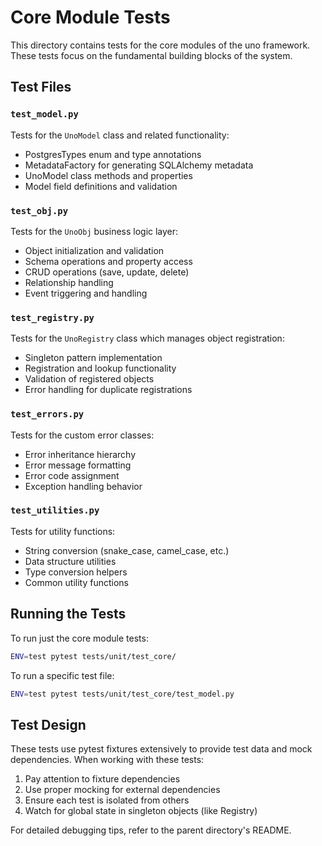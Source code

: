 # Core Module Tests

This directory contains tests for the core modules of the uno framework. These tests focus on the fundamental building blocks of the system.

## Test Files

### `test_model.py`

Tests for the `UnoModel` class and related functionality:
- PostgresTypes enum and type annotations
- MetadataFactory for generating SQLAlchemy metadata
- UnoModel class methods and properties
- Model field definitions and validation

### `test_obj.py`

Tests for the `UnoObj` business logic layer:
- Object initialization and validation
- Schema operations and property access
- CRUD operations (save, update, delete)
- Relationship handling
- Event triggering and handling

### `test_registry.py`

Tests for the `UnoRegistry` class which manages object registration:
- Singleton pattern implementation
- Registration and lookup functionality
- Validation of registered objects
- Error handling for duplicate registrations

### `test_errors.py`

Tests for the custom error classes:
- Error inheritance hierarchy
- Error message formatting
- Error code assignment
- Exception handling behavior

### `test_utilities.py`

Tests for utility functions:
- String conversion (snake_case, camel_case, etc.)
- Data structure utilities
- Type conversion helpers
- Common utility functions

## Running the Tests

To run just the core module tests:

```bash
ENV=test pytest tests/unit/test_core/
```

To run a specific test file:

```bash
ENV=test pytest tests/unit/test_core/test_model.py
```

## Test Design

These tests use pytest fixtures extensively to provide test data and mock dependencies. When working with these tests:

1. Pay attention to fixture dependencies
2. Use proper mocking for external dependencies
3. Ensure each test is isolated from others
4. Watch for global state in singleton objects (like Registry)

For detailed debugging tips, refer to the parent directory's README.